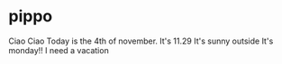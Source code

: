 # pippo
Ciao
Ciao
Today is the 4th of november.
It's 11.29
It's sunny outside
It's monday!!
I need a vacation
